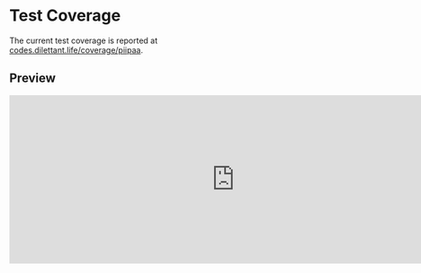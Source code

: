 # Test Coverage

The current test coverage is reported at <a href="https://codes.dilettant.life/coverage/piipaa/" target="coverage">codes.dilettant.life/coverage/piipaa</a>.

## Preview

<iframe width="800px" height="300px" style="border: 0px;" src="https://codes.dilettant.life/coverage/piipaa/"></iframe>
